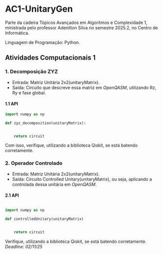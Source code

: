 # AC1-UnitaryGen

Parte da cadeira Tópicos Avançados em Algoritmos e Complexidade 1, ministrada pelo professor Adenilton Silva no semestre 2025.2, no Centro de Informática.

Linguagem de Programação: Python.

## Atividades Computacionais 1  

### 1. Decomposição ZYZ

- Entrada: Matriz Unitária 2x2(unitaryMatrix).
- Saída: Circuito que descreve essa matriz em *OpenQASM*, utilizando Rz, Ry e fase global.

#### 1.1 API

```python
import numpy as np

def zyz_decomposition(unitaryMatrix):


    return circuit

```

Com isso, verifique, utilizando a biblioteca Qiskit, se está batendo corretamente.

### 2. Operador Controlado

- Entrada: Matriz Unitária 2x2(unitaryMatrix).
- Saída: Circuito Controlled Unitary(unitaryMatrix), ou seja, aplicando a controlada dessa unitária em *OpenQASM*.

#### 2.1 API

```python

import numpy as np

def controlledUnitary(unitaryMatrix)


    return circuit


```

Verifique, utilizando a biblioteca Qiskit, se está batendo corretamente.
*Deadline: 02/11/25*
